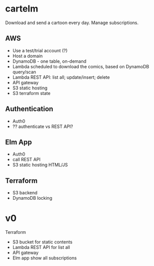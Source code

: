 # cartelm
Download and send a cartoon every day. Manage subscriptions.


## AWS

* Use a test/trial account (?)
* Host a domain
* DynamoDB - one table, on-demand
* Lambda scheduled to download the comics, based on DynamoDB query/scan
* Lambda REST API: list all; update/insert; delete
* API gateway
* S3 static hosting
* S3 terraform state

## Authentication

* Auth0
* ?? authenticate vs REST API?

## Elm App

* Auth0
* call REST API
* S3 static hosting HTML/JS

## Terraform

* S3 backend
* DynamoDB locking

# v0

Terraform

* S3 bucket for static contents
* Lambda REST API for list all
* API gateway
* Elm app show all subscriptions